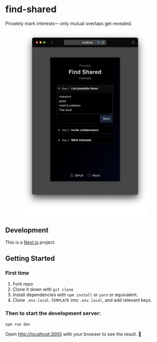 # find-shared

Privately mark interests— only mutual overlaps get revealed.

<p align="center"><img src="./public/screenshot.png" width="400px"></p>

## Development

This is a [Next.js](https://nextjs.org/) project.

## Getting Started

### First time

1. Fork repo
2. Clone it down with `git clone`
3. Install dependencies with `npm install` or `yarn` or equivalent.
4. Clone `.env.local.TEMPLATE` into `.env.local`, and add relevant keys.

### Then to start the development server:

```bash
npm run dev
```

Open [http://localhost:3000](http://localhost:3000) with your browser to see the result. 🎉
